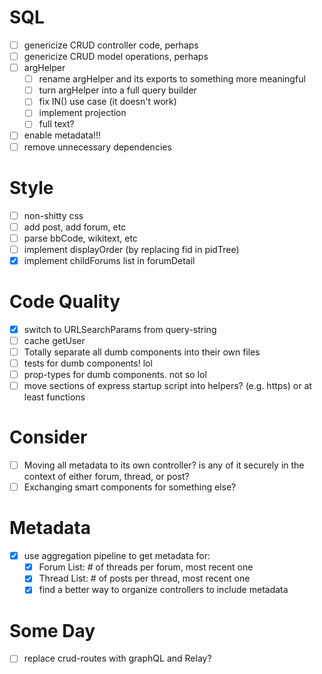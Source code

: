 # SQL
+ [ ] genericize CRUD controller code, perhaps
+ [ ] genericize CRUD model operations, perhaps
+ [ ] argHelper
  + [ ] rename argHelper and its exports to something more meaningful
  + [ ] turn argHelper into a full query builder
  + [ ] fix IN() use case (it doesn't work)
  + [ ] implement projection
  + [ ] full text?
+ [ ] enable metadata!!!
+ [ ] remove unnecessary dependencies

# Style
+ [ ] non-shitty css
+ [ ] add post, add forum, etc
+ [ ] parse bbCode, wikitext, etc
+ [ ] implement displayOrder (by replacing fid in pidTree)
+ [x] implement childForums list in forumDetail

# Code Quality
+ [x] switch to URLSearchParams from query-string
+ [ ] cache getUser
+ [ ] Totally separate all dumb components into their own files
+ [ ] tests for dumb components! lol
+ [ ] prop-types for dumb components. not so lol
+ [ ] move sections of express startup script into helpers? (e.g. https) or at least functions

# Consider
+ [ ] Moving all metadata to its own controller? is any of it securely in the context of either forum, thread, or post?
+ [ ] Exchanging smart components for something else?

# Metadata
+ [x] use aggregation pipeline to get metadata for:
  + [x] Forum List: # of threads per forum, most recent one
  + [x] Thread List: # of posts per thread, most recent one
  + [x] find a better way to organize controllers to include metadata

# Some Day
+ [ ] replace crud-routes with graphQL and Relay?
